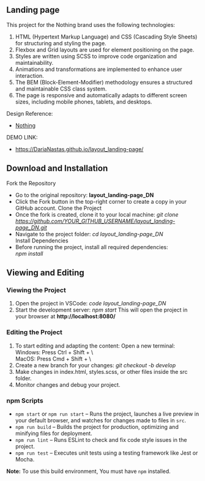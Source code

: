 ## Landing page

This project for the Nothing brand uses the following technologies:

1. HTML (Hypertext Markup Language) and CSS (Cascading Style Sheets) for structuring and styling the page.
1. Flexbox and Grid layouts are used for element positioning on the page.
1. Styles are written using SCSS to improve code organization and maintainability.
1. Animations and transformations are implemented to enhance user interaction.
1. The BEM (Block-Element-Modifier) methodology ensures a structured and maintainable CSS class system.
1. The page is responsive and automatically adapts to different screen sizes, including mobile phones, tablets, and desktops.

Design Reference:
- [Nothing](https://www.figma.com/file/DtkQmQ797hk0nI4KfMi2Uq/BOSE-New-Version?type=design&node-id=6802-139&t=L7eKz5YKLN0m5WxR-0)

DEMO LINK:
- https://DariaNastas.github.io/layout_landing-page/

## Download and Installation
Fork the Repository
- Go to the original repository: **layout_landing-page_DN**
- Click the Fork button in the top-right corner to create a copy in your GitHub account.
Clone the Project
- Once the fork is created, clone it to your local machine:
*git clone https://github.com/YOUR_GITHUB_USERNAME/layout_landing-page_DN.git*
- Navigate to the project folder:
*cd layout_landing-page_DN*  
Install Dependencies  
- Before running the project, install all required dependencies:  
*npm install*

## Viewing and Editing
### Viewing the Project
1. Open the project in VSCode:
*code layout_landing-page_DN*
1. Start the development server:
*npm start*
This will open the project in your browser at **http://localhost:8080/**

### Editing the Project
1. To start editing and adapting the content:
Open a new terminal:  
Windows: Press Ctrl + Shift + \  
MacOS: Press Cmd + Shift + \  
1. Create a new branch for your changes:
*git checkout -b develop*
1. Make changes in index.html, styles.scss, or other files inside the src folder.
1. Monitor changes and debug your project.
 
### npm Scripts  
- `npm start` or `npm run start` – Runs the project, launches a live preview in your default browser, and watches for changes made to files in `src`.  
- `npm run build` – Builds the project for production, optimizing and minifying files for deployment.  
- `npm run lint` – Runs ESLint to check and fix code style issues in the project.  
- `npm run test` – Executes unit tests using a testing framework like Jest or Mocha.  

**Note:** To use this build environment, You must have `npm` installed.  
